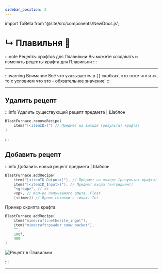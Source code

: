 ```yaml
---
sidebar_position: 2
---
```


import ToBeta from '@site/src/components/NewDocs.js';

<ToBeta url='welcome' />

# ↳ Плавильня 🧺

:::note Рецепты крафтов для Плавильни
Вы можете создавать и изменять рецепты крафта для Плавильни
:::

---

:::warning Внимание
Всё что указывается в `[]` скобках, это тоже что и `<>`, то с условием что это - обязательное значение!
:::

---

## Удалить рецепт

:::info Удалить существующий рецепт предмета | Шаблон

```kts
BlastFurnace.removeRecipe(
	item("[<itemID>]") // Предмет на выходе (результат крафта)
)
```

:::

## Добавить рецепт

:::info Добавить новый рецепт предмета | Шаблон

```kts
BlastFurnace.addRecipe(
	item("[<itemID_Output>]"), // Предмет на выходе (результат крафта)
	item("[<itemID_Input>]"), // Предмет входа (ингридиент)
	"<group>", // хз
	<xp>, // Кол-во получаемого опыта. Float
	[<time>]) // Время готовки в тиках. Int
```

Пример скрипта крафта:

```kts
BlastFurnace.addRecipe(
	item("minecraft:netherite_ingot"),
	item("minecraft:powder_snow_bucket"),
	"",
	100f,
	400
)
```

![Рецепт в Плавильни](@site/static/img/doc/blastFurnace_recipe.png)

:::

---
